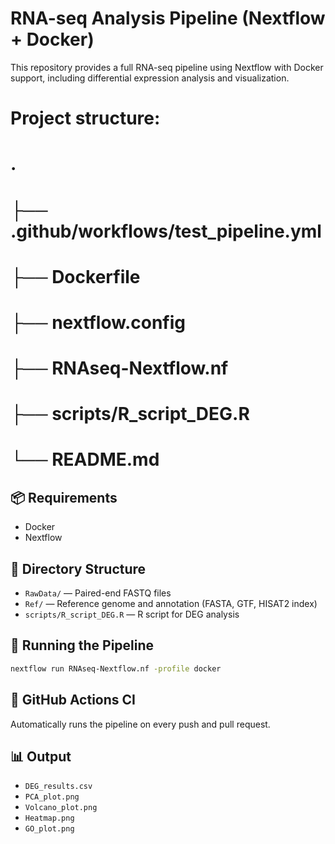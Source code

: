 # RNA-seq Analysis Pipeline (Nextflow + Docker)

This repository provides a full RNA-seq pipeline using Nextflow with Docker support, including differential expression analysis and visualization.

# Project structure:
# .
# ├── .github/workflows/test_pipeline.yml
# ├── Dockerfile
# ├── nextflow.config
# ├── RNAseq-Nextflow.nf
# ├── scripts/R_script_DEG.R
# └── README.md



## 📦 Requirements
- Docker
- Nextflow

## 📁 Directory Structure
- `RawData/` — Paired-end FASTQ files
- `Ref/` — Reference genome and annotation (FASTA, GTF, HISAT2 index)
- `scripts/R_script_DEG.R` — R script for DEG analysis

## 🚀 Running the Pipeline
```bash
nextflow run RNAseq-Nextflow.nf -profile docker
```

## 🧪 GitHub Actions CI
Automatically runs the pipeline on every push and pull request.

## 📊 Output
- `DEG_results.csv`
- `PCA_plot.png`
- `Volcano_plot.png`
- `Heatmap.png`
- `GO_plot.png`
